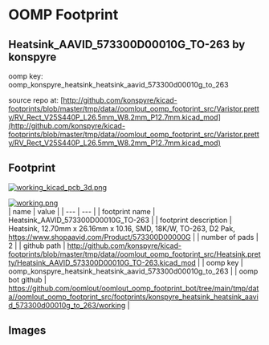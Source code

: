 # OOMP Footprint  
## Heatsink_AAVID_573300D00010G_TO-263  by konspyre  
  
oomp key: oomp_konspyre_heatsink_heatsink_aavid_573300d00010g_to_263  
  
source repo at: [http://github.com/konspyre/kicad-footprints/blob/master/tmp/data//oomlout_oomp_footprint_src/Varistor.pretty/RV_Rect_V25S440P_L26.5mm_W8.2mm_P12.7mm.kicad_mod](http://github.com/konspyre/kicad-footprints/blob/master/tmp/data//oomlout_oomp_footprint_src/Varistor.pretty/RV_Rect_V25S440P_L26.5mm_W8.2mm_P12.7mm.kicad_mod)  
## Footprint  
  
[![working_kicad_pcb_3d.png](working_kicad_pcb_3d_600.png)](working_kicad_pcb_3d.png)  
  
[![working.png](working_600.png)](working.png)  
| name | value | 
| --- | --- | 
| footprint name | Heatsink_AAVID_573300D00010G_TO-263 | 
| footprint description | Heatsink, 12.70mm x 26.16mm x 10.16, SMD, 18K/W, TO-263, D2 Pak, https://www.shopaavid.com/Product/573300D00000G | 
| number of pads | 2 | 
| github path | http://github.com/konspyre/kicad-footprints/blob/master/tmp/data//oomlout_oomp_footprint_src/Heatsink.pretty/Heatsink_AAVID_573300D00010G_TO-263.kicad_mod | 
| oomp key | oomp_konspyre_heatsink_heatsink_aavid_573300d00010g_to_263 | 
| oomp bot github | https://github.com/oomlout/oomlout_oomp_footprint_bot/tree/main/tmp/data//oomlout_oomp_footprint_src/footprints/konspyre_heatsink_heatsink_aavid_573300d00010g_to_263/working | 
## Images  
